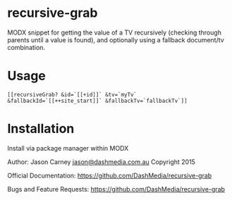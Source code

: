 recursive-grab
============

MODX snippet for getting the value of a TV recursively (checking through parents until a value is found), and optionally using a fallback document/tv combination.


Usage
============

```
[[recursiveGrab? &id=`[[+id]]` &tv=`myTv` &fallbackId=`[[++site_start]]` &fallbackTv=`fallbackTv`]]
```

Installation
============

Install via package manager within MODX

Author: Jason Carney <jason@dashmedia.com.au>
Copyright 2015

Official Documentation: https://github.com/DashMedia/recursive-grab

Bugs and Feature Requests: https://github.com/DashMedia/recursive-grab
